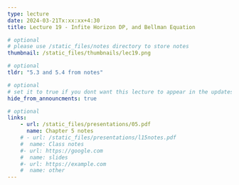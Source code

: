 ```yaml
---
type: lecture
date: 2024-03-21Tx:xx:xx+4:30
title: Lecture 19 - Infite Horizon DP, and Bellman Equation 

# optional
# please use /static_files/notes directory to store notes
thumbnail: /static_files/thumbnails/lec19.png

# optional
tldr: "5.3 and 5.4 from notes"

# optional
# set it to true if you dont want this lecture to appear in the updates section
hide_from_announcments: true

# optional
links:
    - url: /static_files/presentations/05.pdf
      name: Chapter 5 notes
    # - url: /static_files/presentations/l15notes.pdf
    #  name: Class notes
    #- url: https://google.com
    #  name: slides
    #- url: https://example.com
    #  name: other
---
```

<!-- Other additional contents using markdown -->